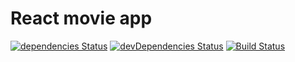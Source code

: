 # React movie app

[![dependencies Status](https://david-dm.org/webistomin/react-movie-app/status.svg)](https://david-dm.org/webistomin/react-movie-app)
[![devDependencies Status](https://david-dm.org/webistomin/react-movie-app/dev-status.svg)](https://david-dm.org/webistomin/react-movie-app?type=dev)
[![Build Status](https://travis-ci.com/webistomin/react-movie-app.svg?branch=master)](https://travis-ci.com/webistomin/react-movie-app)



